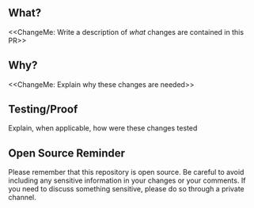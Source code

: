 ## What?

<<ChangeMe: Write a description of _what_ changes are contained in this PR>>

## Why?

<<ChangeMe: Explain why these changes are needed>>

## Testing/Proof

Explain, when applicable, how were these changes tested

## Open Source Reminder

Please remember that this repository is open source. Be careful to avoid including any sensitive information in your changes or your comments. If you need to discuss something sensitive, please do so through a private channel.

